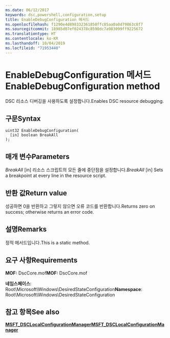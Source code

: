 ```yaml
---
ms.date: 06/12/2017
keywords: dsc,powershell,configuration,setup
title: EnableDebugConfiguration 메서드
ms.openlocfilehash: f1290e4d898332361850ffc85aa0a8d79863c8f7
ms.sourcegitcommit: 18985d07ef024378c8590dc7a983099ff9225672
ms.translationtype: HT
ms.contentlocale: ko-KR
ms.lasthandoff: 10/04/2019
ms.locfileid: "71953440"
---
```

# <a name="enabledebugconfiguration-method"></a><span data-ttu-id="e49e4-103">EnableDebugConfiguration 메서드</span><span class="sxs-lookup"><span data-stu-id="e49e4-103">EnableDebugConfiguration method</span></span>

<span data-ttu-id="e49e4-104">DSC 리소스 디버깅을 사용하도록 설정합니다.</span><span class="sxs-lookup"><span data-stu-id="e49e4-104">Enables DSC resource debugging.</span></span>

## <a name="syntax"></a><span data-ttu-id="e49e4-105">구문</span><span class="sxs-lookup"><span data-stu-id="e49e4-105">Syntax</span></span>

```mof
uint32 EnableDebugConfiguration(
  [in] boolean BreakAll
);
```

## <a name="parameters"></a><span data-ttu-id="e49e4-106">매개 변수</span><span class="sxs-lookup"><span data-stu-id="e49e4-106">Parameters</span></span>

<span data-ttu-id="e49e4-107">*BreakAll* \[in\] 리소스 스크립트의 모든 줄에 중단점을 설정합니다.</span><span class="sxs-lookup"><span data-stu-id="e49e4-107">*BreakAll* \[in\] Sets a breakpoint at every line in the resource script.</span></span>

## <a name="return-value"></a><span data-ttu-id="e49e4-108">반환 값</span><span class="sxs-lookup"><span data-stu-id="e49e4-108">Return value</span></span>

<span data-ttu-id="e49e4-109">성공하면 0을 반환하고 그렇지 않으면 오류 코드를 반환합니다.</span><span class="sxs-lookup"><span data-stu-id="e49e4-109">Returns zero on success; otherwise returns an error code.</span></span>

## <a name="remarks"></a><span data-ttu-id="e49e4-110">설명</span><span class="sxs-lookup"><span data-stu-id="e49e4-110">Remarks</span></span>

<span data-ttu-id="e49e4-111">정적 메서드입니다.</span><span class="sxs-lookup"><span data-stu-id="e49e4-111">This is a static method.</span></span>

## <a name="requirements"></a><span data-ttu-id="e49e4-112">요구 사항</span><span class="sxs-lookup"><span data-stu-id="e49e4-112">Requirements</span></span>

<span data-ttu-id="e49e4-113">**MOF:** DscCore.mof</span><span class="sxs-lookup"><span data-stu-id="e49e4-113">**MOF:** DscCore.mof</span></span>

<span data-ttu-id="e49e4-114">**네임스페이스**: Root\Microsoft\Windows\DesiredStateConfiguration</span><span class="sxs-lookup"><span data-stu-id="e49e4-114">**Namespace**: Root\Microsoft\Windows\DesiredStateConfiguration</span></span>

## <a name="see-also"></a><span data-ttu-id="e49e4-115">참고 항목</span><span class="sxs-lookup"><span data-stu-id="e49e4-115">See also</span></span>

[<span data-ttu-id="e49e4-116">**MSFT_DSCLocalConfigurationManager**</span><span class="sxs-lookup"><span data-stu-id="e49e4-116">**MSFT_DSCLocalConfigurationManager**</span></span>](msft-dsclocalconfigurationmanager.md)

